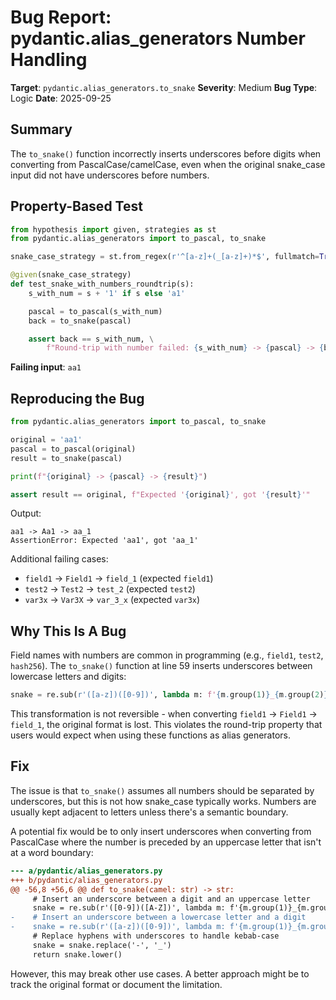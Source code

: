 # Bug Report: pydantic.alias_generators Number Handling

**Target**: `pydantic.alias_generators.to_snake`
**Severity**: Medium
**Bug Type**: Logic
**Date**: 2025-09-25

## Summary

The `to_snake()` function incorrectly inserts underscores before digits when converting from PascalCase/camelCase, even when the original snake_case input did not have underscores before numbers.

## Property-Based Test

```python
from hypothesis import given, strategies as st
from pydantic.alias_generators import to_pascal, to_snake

snake_case_strategy = st.from_regex(r'^[a-z]+(_[a-z]+)*$', fullmatch=True)

@given(snake_case_strategy)
def test_snake_with_numbers_roundtrip(s):
    s_with_num = s + '1' if s else 'a1'

    pascal = to_pascal(s_with_num)
    back = to_snake(pascal)

    assert back == s_with_num, \
        f"Round-trip with number failed: {s_with_num} -> {pascal} -> {back}"
```

**Failing input**: `aa1`

## Reproducing the Bug

```python
from pydantic.alias_generators import to_pascal, to_snake

original = 'aa1'
pascal = to_pascal(original)
result = to_snake(pascal)

print(f"{original} -> {pascal} -> {result}")

assert result == original, f"Expected '{original}', got '{result}'"
```

Output:
```
aa1 -> Aa1 -> aa_1
AssertionError: Expected 'aa1', got 'aa_1'
```

Additional failing cases:
- `field1` → `Field1` → `field_1` (expected `field1`)
- `test2` → `Test2` → `test_2` (expected `test2`)
- `var3x` → `Var3X` → `var_3_x` (expected `var3x`)

## Why This Is A Bug

Field names with numbers are common in programming (e.g., `field1`, `test2`, `hash256`). The `to_snake()` function at line 59 inserts underscores between lowercase letters and digits:

```python
snake = re.sub(r'([a-z])([0-9])', lambda m: f'{m.group(1)}_{m.group(2)}', snake)
```

This transformation is not reversible - when converting `field1` → `Field1` → `field_1`, the original format is lost. This violates the round-trip property that users would expect when using these functions as alias generators.

## Fix

The issue is that `to_snake()` assumes all numbers should be separated by underscores, but this is not how snake_case typically works. Numbers are usually kept adjacent to letters unless there's a semantic boundary.

A potential fix would be to only insert underscores when converting from PascalCase where the number is preceded by an uppercase letter that isn't at a word boundary:

```diff
--- a/pydantic/alias_generators.py
+++ b/pydantic/alias_generators.py
@@ -56,8 +56,6 @@ def to_snake(camel: str) -> str:
     # Insert an underscore between a digit and an uppercase letter
     snake = re.sub(r'([0-9])([A-Z])', lambda m: f'{m.group(1)}_{m.group(2)}', snake)
-    # Insert an underscore between a lowercase letter and a digit
-    snake = re.sub(r'([a-z])([0-9])', lambda m: f'{m.group(1)}_{m.group(2)}', snake)
     # Replace hyphens with underscores to handle kebab-case
     snake = snake.replace('-', '_')
     return snake.lower()
```

However, this may break other use cases. A better approach might be to track the original format or document the limitation.